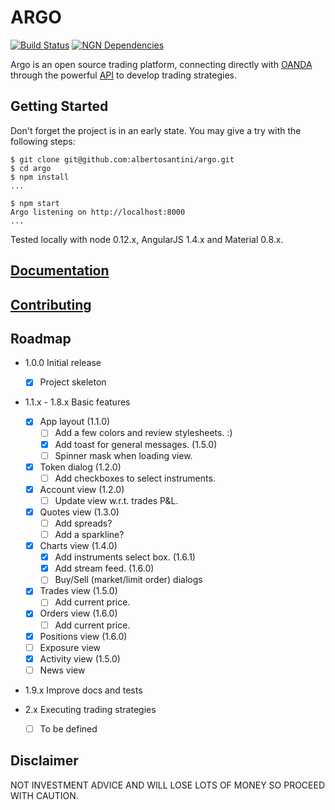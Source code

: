 # ARGO

[![Build Status](https://travis-ci.org/albertosantini/argo.png)](https://travis-ci.org/albertosantini/argo)
[![NGN Dependencies](https://david-dm.org/albertosantini/argo.png)](https://david-dm.org/albertosantini/argo)

Argo is an open source trading platform, connecting directly with [OANDA][]
through the powerful [API][] to develop trading strategies.

## Getting Started

Don't forget the project is in an early state.
You may give a try with the following steps:

```
$ git clone git@github.com:albertosantini/argo.git
$ cd argo
$ npm install
...

$ npm start
Argo listening on http://localhost:8000
...
```
Tested locally with node 0.12.x, AngularJS 1.4.x and Material 0.8.x.

## [Documentation](docs/)

## [Contributing](CONTRIBUTING.md)

## Roadmap

- 1.0.0 Initial release
    - [X] Project skeleton

- 1.1.x - 1.8.x Basic features
    - [X] App layout (1.1.0)
        - [ ] Add a few colors and review stylesheets. :)
        - [X] Add toast for general messages. (1.5.0)
        - [ ] Spinner mask when loading view.
    - [X] Token dialog (1.2.0)
        - [ ] Add checkboxes to select instruments.
    - [X] Account view (1.2.0)
        - [ ] Update view w.r.t. trades P&L.
    - [X] Quotes view (1.3.0)
        - [ ] Add spreads?
        - [ ] Add a sparkline?
    - [X] Charts view (1.4.0)
        - [X] Add instruments select box. (1.6.1)
        - [X] Add stream feed. (1.6.0)
        - [ ] Buy/Sell (market/limit order) dialogs
    - [X] Trades view (1.5.0)
        - [ ] Add current price.
    - [X] Orders view (1.6.0)
        - [ ] Add current price.
    - [X] Positions view (1.6.0)
    - [ ] Exposure view
    - [X] Activity view (1.5.0)
    - [ ] News view

- 1.9.x Improve docs and tests

- 2.x Executing trading strategies
    - [ ] To be defined

## Disclaimer

NOT INVESTMENT ADVICE AND WILL LOSE LOTS OF MONEY SO PROCEED WITH CAUTION.


[OANDA]: http://fxtrade.oanda.co.uk/
[API]: http://developer.oanda.com/


